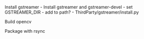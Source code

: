 
Install gstreamer
	- Install gstreamer and gstreamer-devel
	- set GSTREAMER_DIR
	- add to path?
	- ThirdParty/gstreamer/install.py

Build opencv

Package with rsync

